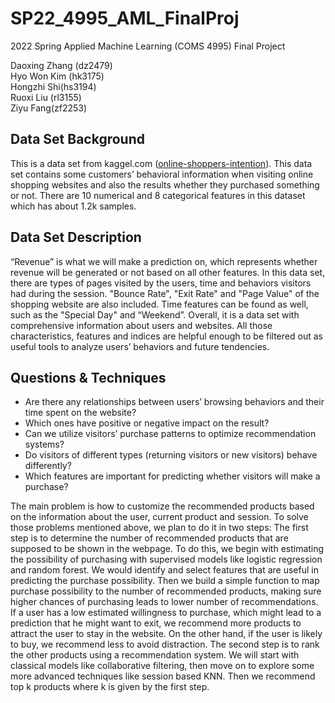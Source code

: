 # SP22_4995_AML_FinalProj
2022 Spring Applied Machine Learning (COMS 4995) Final Project

Daoxing Zhang (dz2479)\
Hyo Won Kim (hk3175)\
Hongzhi Shi(hs3194)\
Ruoxi Liu (rl3155)\
Ziyu Fang(zf2253)

## Data Set Background
This is a data set from kaggel.com ([online-shoppers-intention](https://www.kaggle.com/roshansharma/online-shopper-s-intention)). This data set contains some customers’ behavioral information when visiting online shopping websites and also the results whether they purchased something or not. There are 10 numerical and 8 categorical features in this dataset which has about 1.2k samples. 
## Data Set Description
“Revenue” is what we will make a prediction on, which represents whether revenue will be generated or not based on all other features. In this data set, there are types of pages visited by the users, time and behaviors visitors had during the session. "Bounce Rate", "Exit Rate" and "Page Value" of the shopping website are also included. Time features can be found as well, such as the "Special Day" and “Weekend”. 
Overall, it is a data set with comprehensive information about users and websites. All those characteristics, features and indices are helpful enough to be filtered out as useful tools to analyze users’ behaviors and future tendencies. 
## Questions & Techniques
- Are there any relationships between users’ browsing behaviors and their time spent on the website?
- Which ones have positive or negative impact on the result?
- Can we utilize visitors’ purchase patterns to optimize recommendation systems?
- Do visitors of different types (returning visitors or new visitors) behave differently?
- Which features are important for predicting whether visitors will make a purchase?

The main problem is how to customize the recommended products based on the information about the user, current product and session. To solve those problems mentioned above, we plan to do it in two steps:
The first step is to determine the number of recommended products that are supposed to be shown in the webpage. To do this, we begin with estimating the possibility of purchasing with supervised models like logistic regression and random forest. We would identify and select features that are useful in predicting the purchase possibility. Then we build a simple function to map purchase possibility to the number of recommended products, making sure higher chances of purchasing leads to lower number of recommendations. If a user has a low estimated willingness to purchase, which might lead to a prediction that he might want to exit, we recommend more products to attract the user to stay in the website. On the other hand, if the user is likely to buy, we recommend less to avoid distraction.
The second step is to rank the other products using a recommendation system. We will start with classical models like collaborative filtering, then move on to explore some more advanced techniques like session based KNN. Then we recommend top k products where k is given by the first step.


